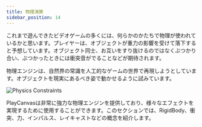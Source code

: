 ```yaml
---
title: 物理演算
sidebar_position: 14
---
```


これまで遊んできたビデオゲームの多くには、何らかのかたちで物理が使われているかと思います。プレイヤーは、オブジェクトが重力の影響を受けて落下すると予想しています。オブジェクト同士、お互いをすり抜けるのではなくぶつかり合い、ぶつかったときには衝突音がでることなどが期待されます。

物理エンジンは、自然界の常識を人工的なゲームの世界で再現しようとしています。オブジェクトを現実にあるべき姿で動かせるように試みています。

![Physics Constraints](/img/user-manual/physics/physics-constraints.webp)

PlayCanvasは非常に強力な物理エンジンを提供しており、様々なエフェクトを実現するために使用することができます。このセクションでは、RigidBody、衝突、力、インパルス、レイキャストなどの概念を紹介します。
